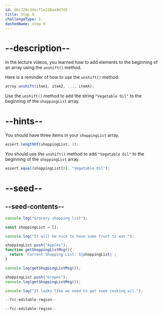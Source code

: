 ```yaml
---
id: 66c726c34ecf1e238aa9d7d5
title: Step 9
challengeType: 1
dashedName: step-9
---
```


# --description--

In the lecture videos, you learned how to add elements to the beginning of an array using the `unshift()` method.

Here is a reminder of how to use the `unshift()` method:

```js
array.unshift(item1, item2, ..., itemX);
```

Use the `unshift()` method to add the string `"Vegetable Oil"` to the beginning of the `shoppingList` array.

# --hints--

You should have three items in your `shoppingList` array.

```js
assert.lengthOf(shoppingList, 3);
```

You should use the `unshift()` method to add `"Vegetable Oil"` to the beginning of the `shoppingList` array.

```js
assert.equal(shoppingList[0], "Vegetable Oil");
```

# --seed--

## --seed-contents--

```js
console.log("Grocery shopping list");

const shoppingList = [];

console.log("It will be nice to have some fruit to eat.");

shoppingList.push("Apples");
function getShoppingListMsg(){
  return `Current Shopping List: ${shoppingList}`;
}

console.log(getShoppingListMsg());

shoppingList.push("Grapes");
console.log(getShoppingListMsg());

console.log("It looks like we need to get some cooking oil.");

--fcc-editable-region--

--fcc-editable-region--
```
